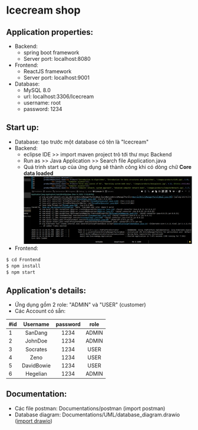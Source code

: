 # Icecream shop
## Application properties:
- Backend: 
	- spring boot framework
	- Server port: localhost:8080
- Frontend: 
	- ReactJS framework
	- Server port: localhost:9001
- Database: 
	- MySQL 8.0
	- url: localhost:3306/Icecream
	- username: root
	- password: 1234
## Start up:
- Database: tạo trước một database có tên là "Icecream"	
- Backend: 
	- eclipse IDE >> import maven project trỏ tới thư mục Backend
	- Run as >> Java Application >> Search file Application.java
	- Quá trình start up của ứng dụng sẽ thành công khi có dòng chữ **Core data loaded** !["Core data loaded"](wiki/guide.png)
- Frontend: 
```bash
$ cd Frontend
$ npm install
$ npm start
```
## Application's details:
- Ứng dụng gồm 2 role: "ADMIN" và "USER" (customer)
- Các Account có sẵn:

| #id |  Username  |password| role  |
|:----|:----------:|:------:|:-----:|
|  1  | SanDang    | 1234   | ADMIN |
|  2  | JohnDoe    | 1234   | ADMIN |
|  3  | Socrates   | 1234   | USER  |
|  4  | Zeno 	   | 1234   | USER  |
|  5  | DavidBowie | 1234   | USER  |
|  6  | Hegelian   | 1234   | ADMIN |

## Documentation:
- Các file postman: Documentations/postman (import postman)
- Database diagram: Documentations/UML/database_diagram.drawio ([import drawio](https://app.diagrams.net/))

